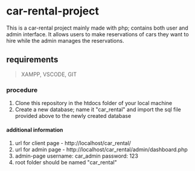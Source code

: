 # car-rental-project
This is a car-rental project mainly made with php; contains both user and admin interface. It allows users to make reservations of cars they want to hire while the admin manages the reservations.

## requirements
> XAMPP,
> VSCODE,
> GIT

### procedure
1. Clone this repository in the htdocs folder of your local machine
2. Create a new database; name it "car_rental" and import the sql file provided above to the newly created database

#### additional information
1. url for client page - http://localhost/car_rental/
2. url for admin page - http://localhost/car_rental/admin/dashboard.php
3. admin-page
  username: car_admin 
  password: 123
3. root folder should be named "car_rental"
